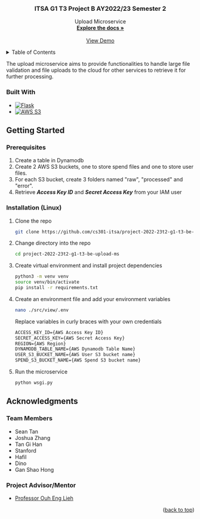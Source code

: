 <a name="readme-top"></a>


<!-- PROJECT LOGO -->
<br />
<div align="center">
<h3 align="center">ITSA G1 T3 Project B AY2022/23 Semester 2</h3>

  <p align="center">
    Upload Microservice
    <br />
    <a href="https://itsa-t3-upload-ms.stoplight.io/docs/upload-ms/branches/main/9ae56e8b59f9f-upload-ms"><strong>Explore the docs »</strong></a>
    <br />
    <br />
    <a href="https://www.itsag1t3.com">View Demo</a>
  </p>
</div>


<!-- TABLE OF CONTENTS -->
<details>
  <summary>Table of Contents</summary>
  <ol>
    <li>
      <a href="#about-the-project">About The Project</a>
      <ul>
        <li><a href="#built-with">Built With</a></li>
      </ul>
    </li>
    <li>
      <a href="#getting-started">Getting Started</a>
      <ul>
        <li><a href="#prerequisites">Prerequisites</a></li>
        <li><a href="#installation">Installation</a></li>
      </ul>
    </li>
    <li><a href="#acknowledgments">Acknowledgments</a></li>
  </ol>
</details>



The upload microservice aims to provide functionalities to handle large file validation and file uploads to the cloud for other services to retrieve it for further processing.


### Built With

* [![Flask][Flask.com]][Flask-url]
* [![AWS S3][AWS.com]][AWS-url]



<!-- GETTING STARTED -->
## Getting Started
### Prerequisites
1. Create a table in Dynamodb
2. Create 2 AWS S3 buckets, one to store spend files and one to store user files.
3. For each S3 bucket, create 3 folders named "raw", "processed" and "error".
3. Retrieve _**Access Key ID**_ and _**Secret Access Key**_ from your IAM user


### Installation (Linux)
1. Clone the repo
   ```sh
   git clone https://github.com/cs301-itsa/project-2022-23t2-g1-t3-be-upload-ms.git
   ```
2. Change directory into the repo
    ```sh
    cd project-2022-23t2-g1-t3-be-upload-ms
    ```
3. Create virtual environment and install project dependencies
   ```sh
   python3 -m venv venv
   source venv/bin/activate
   pip install -r requirements.txt
   ```
4. Create an environment file and add your environment variables
   ```sh
   nano ./src/view/.env
   ```
   Replace variables in curly braces with your own credentials
   ```txt
   ACCESS_KEY_ID={AWS Access Key ID}
   SECRET_ACCESS_KEY={AWS Secret Access Key}
   REGION={AWS Region}
   DYNAMODB_TABLE_NAME={AWS Dynamodb Table Name}
   USER_S3_BUCKET_NAME={AWS User S3 bucket name}
   SPEND_S3_BUCKET_NAME={AWS Spend S3 bucket name}
   ```
5. Run the microservice
   ```sh
   python wsgi.py
   ```
<!-- ACKNOWLEDGMENTS -->
## Acknowledgments

### Team Members
* Sean Tan
* Joshua Zhang
* Tan Gi Han
* Stanford
* Hafil
* Dino
* Gan Shao Hong

### Project Advisor/Mentor
* [Professor Ouh Eng Lieh](https://www.linkedin.com/in/eng-lieh-ouh/?originalSubdomain=sg)

<p align="right">(<a href="#readme-top">back to top</a>)</p>

[AWS-url]: https://aws.amazon.com/s3/
[AWS.com]: https://img.shields.io/badge/Amazon_AWS-232F3E?style=for-the-badge&logo=amazon-aws&logoColor=white
[Flask-url]: https://flask.palletsprojects.com/en/2.2.x/
[Flask.com]: https://img.shields.io/badge/Flask-000000?style=for-the-badge&logo=flask&logoColor=white
